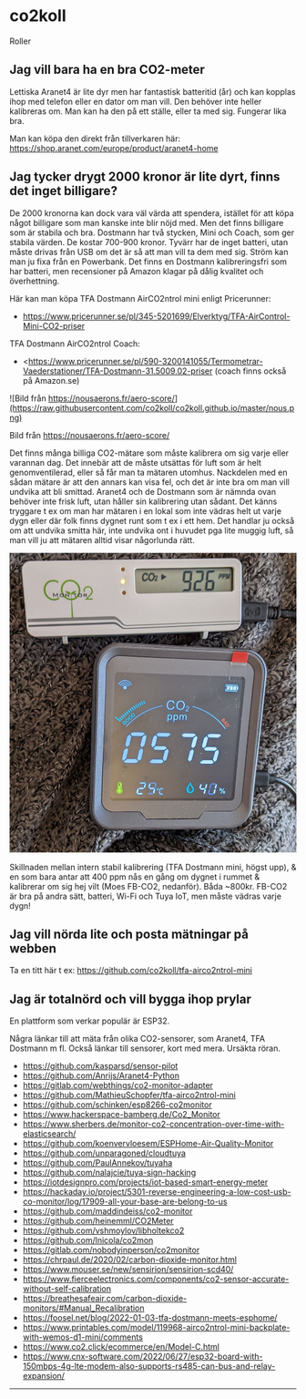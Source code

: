 # co2koll

Roller

## Jag vill bara ha en bra CO2-meter

Lettiska Aranet4 är lite dyr men har fantastisk batteritid (år) och kan kopplas ihop med telefon eller en dator om man vill. Den behöver inte heller kalibreras om. Man kan ha den på ett ställe, eller ta med sig. Fungerar lika bra.

Man kan köpa den direkt från tillverkaren här: <https://shop.aranet.com/europe/product/aranet4-home>

## Jag tycker drygt 2000 kronor är lite dyrt, finns det inget billigare?

De 2000 kronorna kan dock vara väl värda att spendera, istället för att köpa något billigare som man kanske inte blir nöjd med. Men det finns billigare som är stabila och bra. Dostmann har två stycken, Mini och Coach, som ger stabila värden. De kostar 700-900 kronor. Tyvärr har de inget batteri, utan måste drivas från USB om det är så att man vill ta dem med sig. Ström kan man ju fixa från en Powerbank. Det finns en Dostmann kalibreringsfri som har batteri, men recensioner på Amazon klagar på dålig kvalitet och överhettning.

Här kan man köpa TFA Dostmann AirCO2ntrol mini enligt Pricerunner:
* <https://www.pricerunner.se/pl/345-5201699/Elverktyg/TFA-AirControl-Mini-CO2-priser>

TFA Dostmann AirCO2ntrol Coach:
* <https://www.pricerunner.se/pl/590-3200141055/Termometrar-Vaederstationer/TFA-Dostmann-31.5009.02-priser
(coach finns också på Amazon.se)

![Bild från https://nousaerons.fr/aero-score/](https://raw.githubusercontent.com/co2koll/co2koll.github.io/master/nous.png)

Bild från <https://nousaerons.fr/aero-score/>

Det finns många billiga CO2-mätare som måste kalibrera om sig varje eller varannan dag. Det innebär att de måste utsättas för luft som är helt genomventilerad, eller så får man ta mätaren utomhus. Nackdelen med en sådan mätare är att den annars kan visa fel, och det är inte bra om man vill undvika att bli smittad. Aranet4 och de Dostmann som är nämnda ovan behöver inte frisk luft, utan håller sin kalibrering utan sådant. Det känns tryggare t ex om man har mätaren i en lokal som inte vädras helt ut varje dygn eller där folk finns dygnet runt som t ex i ett hem. Det handlar ju också om att undvika smitta här, inte undvika ont i huvudet pga lite muggig luft, så man vill ju att mätaren alltid visar någorlunda rätt.

![TFA mini, högst upp, Moes FB-CO2, nedanför](https://raw.githubusercontent.com/co2koll/co2koll.github.io/master/kalib.jpeg)


Skillnaden mellan intern stabil kalibrering (TFA Dostmann mini, högst upp), & en som bara antar att 400 ppm nås en gång om dygnet i rummet & kalibrerar om sig hej vilt (Moes FB-CO2, nedanför). Båda ~800kr.
FB-CO2 är bra på andra sätt, batteri, Wi-Fi och Tuya IoT, men måste vädras varje dygn!


## Jag vill nörda lite och posta mätningar på webben

Ta en titt här t ex: <https://github.com/co2koll/tfa-airco2ntrol-mini>

## Jag är totalnörd och vill bygga ihop prylar

En plattform som verkar populär är ESP32. 

Några länkar till att mäta från olika CO2-sensorer, som Aranet4, TFA Dostmann m fl. Också länkar till sensorer, kort med mera. Ursäkta röran.

* <https://github.com/kasparsd/sensor-pilot>
* <https://github.com/Anrijs/Aranet4-Python>
* <https://gitlab.com/webthings/co2-monitor-adapter>
* <https://github.com/MathieuSchopfer/tfa-airco2ntrol-mini>
* <https://github.com/schinken/esp8266-co2monitor>
* <https://www.hackerspace-bamberg.de/Co2_Monitor>
* <https://www.sherbers.de/monitor-co2-concentration-over-time-with-elasticsearch/>
* <https://github.com/koenvervloesem/ESPHome-Air-Quality-Monitor>
* <https://github.com/unparagoned/cloudtuya>
* <https://github.com/PaulAnnekov/tuyaha>
* <https://github.com/nalajcie/tuya-sign-hacking>
* <https://iotdesignpro.com/projects/iot-based-smart-energy-meter>
* <https://hackaday.io/project/5301-reverse-engineering-a-low-cost-usb-co-monitor/log/17909-all-your-base-are-belong-to-us>
* <https://github.com/maddindeiss/co2-monitor>
* <https://github.com/heinemml/CO2Meter>
* <https://github.com/vshmoylov/libholtekco2>
* <https://github.com/lnicola/co2mon>
* <https://gitlab.com/nobodyinperson/co2monitor>
* <https://chrpaul.de/2020/02/carbon-dioxide-monitor.html>
* <https://www.mouser.se/new/sensirion/sensirion-scd40/>
* <https://www.fierceelectronics.com/components/co2-sensor-accurate-without-self-calibration>
* <https://breathesafeair.com/carbon-dioxide-monitors/#Manual_Recalibration>
* <https://foosel.net/blog/2022-01-03-tfa-dostmann-meets-esphome/>
* <https://www.printables.com/model/119968-airco2ntrol-mini-backplate-with-wemos-d1-mini/comments>
* <https://www.co2.click/ecommerce/en/Model-C.html>
* <https://www.cnx-software.com/2022/06/27/esp32-board-with-150mbps-4g-lte-modem-also-supports-rs485-can-bus-and-relay-expansion/>

------

